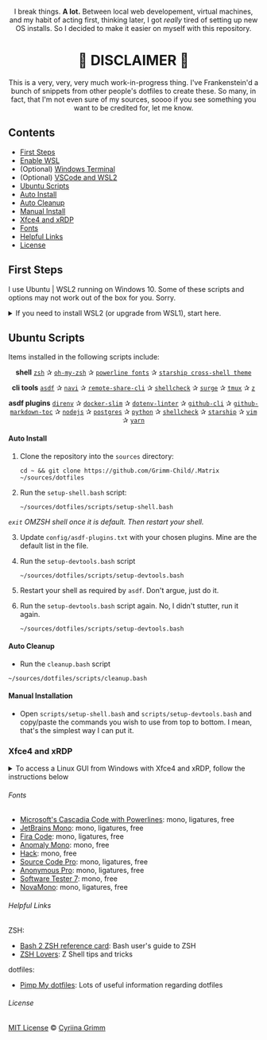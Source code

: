 <div align="center">
    
I break things. **A lot.** Between local web developement, virtual machines, and my habit of acting first, thinking later, I got *really* tired of setting up new OS installs. So I decided to make it easier on myself with this repository.

🦇 **DISCLAIMER** 🦇
==============================
This is a very, very, very much work-in-progress thing. I've Frankenstein'd a bunch of snippets from other people's dotfiles to create these. So many, in fact, that I'm not even sure of my sources, soooo if you see something you want to be credited for, let me know.

</div>

## Contents

- [First Steps](#first-steps)
- [Enable WSL](#enable-wsl)
- (Optional) [Windows Terminal](#windows-terminal)
- (Optional) [VSCode and WSL2](#vscode-and-wsl2)
- [Ubuntu Scripts](#ubuntu-scripts)
- [Auto Install](#auto-install)
- [Auto Cleanup](#auto-cleanup)
- [Manual Install](#manual-install)
- [Xfce4 and xRDP](#xfce4-and-xrdp)
- [Fonts](#fonts)
- [Helpful Links](#helpful-links)
- [License](#license)

## First Steps

I use Ubuntu | WSL2 running on Windows 10. Some of these scripts and options may not work out of the box for you. Sorry.

<details>
<summary>If you need to install WSL2 (or upgrade from WSL1), start here.</summary>
	
### Enable WSL

*[WSL development on GitHub](https://github.com/microsoft/WSL)*

Enable WSL 2 and update the linux kernel ([Source](https://docs.microsoft.com/en-us/windows/wsl/install-win10))

```powershell
# Open PowerShell as Administrator

# Enable WSL and VirtualMachinePlatform features
dism.exe /online /enable-feature /featurename:Microsoft-Windows-Subsystem-Linux /all /norestart
dism.exe /online /enable-feature /featurename:VirtualMachinePlatform /all /norestart

# Download and install the Linux kernel update package
$wslUpdateInstallerUrl = "https://wslstorestorage.blob.core.windows.net/wslblob/wsl_update_x64.msi"
$downloadFolderPath = (New-Object -ComObject Shell.Application).NameSpace('shell:Downloads').Self.Path
$wslUpdateInstallerFilePath = "$downloadFolderPath/wsl_update_x64.msi"
$wc = New-Object System.Net.WebClient
$wc.DownloadFile($wslUpdateInstallerUrl, $wslUpdateInstallerFilePath)
Start-Process -Filepath "$wslUpdateInstallerFilePath"

# Set WSL default version to 2
wsl --set-default-version 2
```

#### Choose an Ubuntu Distro from the Microsoft Store

- [Ubuntu](https://www.microsoft.com/en-us/p/ubuntu/9nblggh4msv6)
- [Ubuntu 20.04](https://www.microsoft.com/en-us/p/ubuntu-2004-lts/9n6svws3rx71)
- [Ubuntu 18.04](https://www.microsoft.com/en-us/p/ubuntu-1804-lts/9n9tngvndl3q)
- [Ubuntu 16.04](https://www.microsoft.com/en-us/p/ubuntu-1604/9pjn388hp8c9)

#### Set Up Ubuntu User

Boot the Ubuntu app you just installed and follow any instructions to setup your Ubuntu user profile.

Update Ubuntu deps with: `sudo apt-get update && sudo apt-get upgrade`

#### Set Default Ubuntu Distro

If you installed more than one version of Ubuntu, or you plan on installing others in the future, go ahead and set the default distro you want being used.

```powershell
# Open PowerShell as Administrator

# wsl --set-version <Distro> <WSL Version>
wsl --set-version Ubuntu-20.04 2

# Validate the correct WSL version is being used:
wsl --list --verbose
```

#### Windows Terminal

*[Windows Terminal development on GitHub](https://github.com/microsoft/terminal)*

Microsoft's [Terminal app](https://www.microsoft.com/store/productId/9N0DX20HK701) is a modern terminal app designed for seamless integration between Windows and WSL, including support for different shells, custom themes, tabs and unicode (read emoji).

#### VSCode and WSL2
*[VSCode remote server development on GitHub](https://github.com/microsoft/vscode-remote-release)*
With VSCode's remote server feature, it has native support for WSL. You can run `code .` (or `code-insiders .` if you're using the Insiders version) from within a folder in any terminal, and VSCode makes the magic happen. See the [docs for further information](https://code.visualstudio.com/docs/remote/wsl).

#### Next Steps

At this point, you should have WSL2 working and an Ubunto distro installed. If your Ubuntu user is set up and your terminal is ready to go, follow the rest of the guide below.
</details>

## Ubuntu Scripts

Items installed in the following scripts include:

<div align="center">

**shell**
[`zsh`](https://github.com/ohmyzsh/ohmyzsh/wiki/Installing-ZSH) ✰ [`oh-my-zsh`](https://github.com/ohmyzsh/ohmyzsh) ✰ [`powerline fonts`](https://github.com/powerline/fonts) ✰ [`starship cross-shell theme`](https://starship.rs/)

**cli tools**
[`asdf`](https://github.com/asdf-vm/asdf) ✰ [`navi`](https://github.com/denisidoro/navi) ✰ [`remote-share-cli`](https://github.com/marionebl/remote-share-cli) ✰ [`shellcheck`](https://github.com/koalaman/shellcheck) ✰ [`surge`](https://github.com/sintaxi/surge) ✰ [`tmux`](https://tmux.github.io/) ✰ [`z`](https://github.com/rupa/z)

**asdf plugins**
[`direnv`](https://github.com/asdf-community/asdf-direnv) ✰ [`docker-slim`](https://github.com/everpeace/asdf-docker-slim) ✰ [`dotenv-linter`](https://github.com/wesleimp/asdf-dotenv-linter) ✰ [`github-cli`](https://github.com/bartlomiejdanek/asdf-github-cli) ✰ [`github-markdown-toc`](https://github.com/skyzyx/asdf-github-markdown-toc) ✰ [`nodejs`](https://github.com/asdf-vm/asdf-nodejs) ✰ [`postgres`](https://github.com/smashedtoatoms/asdf-postgres) ✰ [`python`](https://github.com/danhper/asdf-python) ✰ [`shellcheck`](https://github.com/luizm/asdf-shellcheck) ✰ [`starship`](https://github.com/grimoh/asdf-starship) ✰ [`vim`](https://github.com/tsuyoshicho/asdf-vim) ✰ [`yarn`](https://github.com/twuni/asdf-yarn)

</div>

#### Auto Install

1. Clone the repository into the `sources` directory:
    ```shell
    cd ~ && git clone https://github.com/Grimm-Child/.Matrix ~/sources/dotfiles
    ```

2. Run the `setup-shell.bash` script:
    ```shell
    ~/sources/dotfiles/scripts/setup-shell.bash
    ```
*`exit` OMZSH shell once it is default. Then restart your shell.*

3. Update `config/asdf-plugins.txt` with your chosen plugins. Mine are the default list in the file.

4. Run the `setup-devtools.bash` script
    ```shell
    ~/sources/dotfiles/scripts/setup-devtools.bash
    ```

5. Restart your shell as required by `asdf`. Don't argue, just do it.

6. Run the `setup-devtools.bash` script again. No, I didn't stutter, run it again.
    ```shell
    ~/sources/dotfiles/scripts/setup-devtools.bash
    ```

#### Auto Cleanup

- Run the `cleanup.bash` script
```shell
~/sources/dotfiles/scripts/cleanup.bash
```

#### Manual Installation

- Open `scripts/setup-shell.bash` and `scripts/setup-devtools.bash` and copy/paste the commands you wish to use from top to bottom. I mean, that's the simplest way I can put it.

### Xfce4 and xRDP

<details>
<summary>To access a Linux GUI from Windows with Xfce4 and xRDP, follow the instructions below</summary>

#### Download and install Xfce4
In a WSL terminal, run the following command:
```bash
sudo apt-get -y install xfce4 && sudo apt-get -y install xubuntu-desktop
```
This is going to take *awhile*. Patience is a virtue.

#### Install the xRDP server

Download and install xRDP with:
```bash
sudo apt-get -y install xrdp
```

#### Configure xRDP for xfce4 and restart

```bash
# configure
echo xfce4-session > ~/.xsession

# restart
sudo service xrdp restart
```

#### Note the WSL IP address

```bash
ifconfig | grep inet
```

At this point, you should be able to open an RDP session from Windows 10. 
Open up remote desktop connection window using `mstsc` and provide the WSL IP address found in the last step.
</details>

###### Fonts

- [Microsoft's Cascadia Code with Powerlines](https://github.com/microsoft/cascadia-code): mono, ligatures, free
- [JetBrains Mono](https://www.jetbrains.com/lp/mono/#how-to-install): mono, ligatures, free
- [Fira Code](https://github.com/tonsky/FiraCode): mono, ligatures, free
- [Anomaly Mono](https://github.com/benbusby/anomaly-mono): mono, free
- [Hack](https://github.com/source-foundry/Hack): mono, free
- [Source Code Pro](https://www.1001fonts.com/source-code-pro-font.html): mono, ligatures, free
- [Anonymous Pro](https://www.1001fonts.com/anonymous-pro-font.html): mono, ligatures, free
- [Software Tester 7](https://www.1001fonts.com/software-tester-7-font.html): mono, free
- [NovaMono](https://www.1001fonts.com/novamono-font.html): mono, ligatures, free

###### Helpful Links

ZSH:

- [Bash 2 ZSH reference card](http://www.bash2zsh.com/zsh_refcard/refcard.pdf): Bash user's guide to ZSH
- [ZSH Lovers](http://grml.org/zsh/zsh-lovers.html): Z Shell tips and tricks

dotfiles:

- [Pimp My dotfiles](https://dssg.github.io/hitchhikers-guide/curriculum/programming_best_practices/pimp-my-dotfiles/): Lots of useful information regarding dotfiles

###### License

[MIT License](LICENSE) © [Cyriina Grimm](https://github.com/Grimm-Child/)

